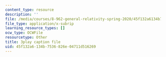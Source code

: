 ```yaml
---
content_type: resource
description: ''
file: /media/courses/8-962-general-relativity-spring-2020/45f132a6134b7536826e04711d516269_H6eR3sG524M.srt
file_type: application/x-subrip
learning_resource_types: []
ocw_type: OCWFile
resourcetype: Other
title: 3play caption file
uid: 45f132a6-134b-7536-826e-04711d516269
---
```

